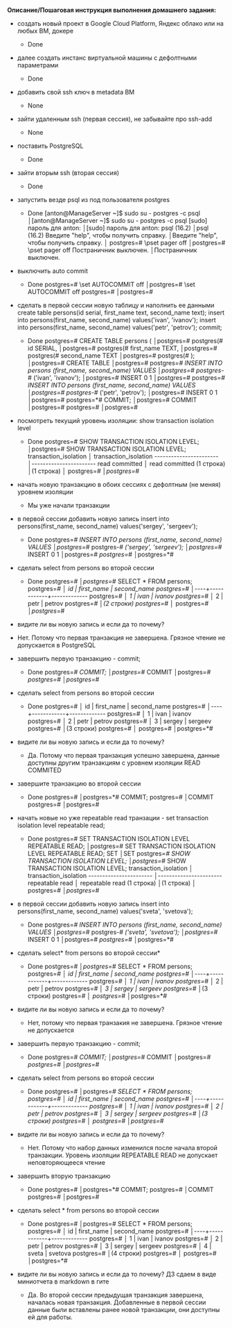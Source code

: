**Описание/Пошаговая инструкция выполнения домашнего задания:**
* создать новый проект в Google Cloud Platform, Яндекс облако или на любых ВМ, докере
  * Done

* далее создать инстанс виртуальной машины с дефолтными параметрами
  * Done

* добавить свой ssh ключ в metadata ВМ
  * None

* зайти удаленным ssh (первая сессия), не забывайте про ssh-add
  * None

* поставить PostgreSQL
  * Done

* зайти вторым ssh (вторая сессия)
  * Done

* запустить везде psql из под пользователя postgres
  * Done
    [anton@ManageServer ~]$ sudo su - postgres -c psql                                                                    │[anton@ManageServer ~]$ sudo su - postgres -c psql
    [sudo] пароль для anton:                                                                                              │[sudo] пароль для anton:
    psql (16.2)                                                                                                           │psql (16.2)
    Введите "help", чтобы получить справку.                                                                               │Введите "help", чтобы получить справку.
                                                                                                                          │
    postgres=# \pset pager off                                                                                            │postgres=# \pset pager off
    Постраничник выключен.                                                                                                │Постраничник выключен.

* выключить auto commit
  * Done
    postgres=# \set AUTOCOMMIT off                                                                                        │postgres=# \set AUTOCOMMIT off
    postgres=#                                                                                                            │postgres=#

* сделать
  в первой сессии новую таблицу и наполнить ее данными
  create table persons(id serial, first_name text, second_name text);
  insert into persons(first_name, second_name) values('ivan', 'ivanov');
  insert into persons(first_name, second_name) values('petr', 'petrov');
  commit;
  * Done
    postgres=# CREATE TABLE persons (                                                                                     │postgres=#
    postgres(#   id SERIAL,                                                                                               │postgres=#
    postgres(#   first_name TEXT,                                                                                         │postgres=#
    postgres(#   second_name TEXT                                                                                         │postgres=#
    postgres(# );                                                                                                         │postgres=#
    CREATE TABLE                                                                                                          │postgres=#
    postgres=*# INSERT INTO persons (first_name, second_name) VALUES                                                      │postgres=#
    postgres-*# ('ivan', 'ivanov');                                                                                       │postgres=#
    INSERT 0 1                                                                                                            │postgres=#
    postgres=*# INSERT INTO persons (first_name, second_name) VALUES                                                      │postgres=#
    postgres-*# ('petr', 'petrov');                                                                                       │postgres=#
    INSERT 0 1                                                                                                            │postgres=#
    postgres=*# COMMIT;                                                                                                   │postgres=#
    COMMIT                                                                                                                │postgres=#
    postgres=#                                                                                                            │postgres=#

* посмотреть текущий уровень изоляции: show transaction isolation level
  * Done
    postgres=# SHOW TRANSACTION ISOLATION LEVEL;                                                                          │postgres=# SHOW TRANSACTION ISOLATION LEVEL;
     transaction_isolation                                                                                                │ transaction_isolation
    -----------------------                                                                                               │-----------------------
     read committed                                                                                                       │ read committed
    (1 строка)                                                                                                            │(1 строка)
                                                                                                                          │
    postgres=*#                                                                                                           │postgres=*#

* начать новую транзакцию в обоих сессиях с дефолтным (не меняя) уровнем изоляции
  * Мы уже начали транзакции

* в первой сессии добавить новую запись insert into persons(first_name, second_name) values('sergey', 'sergeev');
  * Done
    postgres=*# INSERT INTO persons (first_name, second_name) VALUES                                                      │postgres=*#
    postgres-*# ('sergey', 'sergeev');                                                                                    │postgres=*#
    INSERT 0 1                                                                                                            │postgres=*#
    postgres=*#                                                                                                           │postgres=*#

* сделать select from persons во второй сессии
  * Done
    postgres=*#                                                                                                           │postgres=*# SELECT * FROM persons;
    postgres=*#                                                                                                           │ id | first_name | second_name
    postgres=*#                                                                                                           │----+------------+-------------
    postgres=*#                                                                                                           │  1 | ivan       | ivanov
    postgres=*#                                                                                                           │  2 | petr       | petrov
    postgres=*#                                                                                                           │(2 строки)
    postgres=*#                                                                                                           │
    postgres=*#                                                                                                           │postgres=*#

* видите ли вы новую запись и если да то почему?
 * Нет. Потому что первая транзакция не завершена. Грязное чтение не допускается в PostgreSQL

* завершить первую транзакцию - commit;
  * Done
    postgres=*# COMMIT;                                                                                                   │postgres=*#
    COMMIT                                                                                                                │postgres=*#
    postgres=#                                                                                                            │postgres=*#

* сделать select from persons во второй сессии
  * Done
    postgres=#                                                                                                            │ id | first_name | second_name
    postgres=#                                                                                                            │----+------------+-------------
    postgres=#                                                                                                            │  1 | ivan       | ivanov
    postgres=#                                                                                                            │  2 | petr       | petrov
    postgres=#                                                                                                            │  3 | sergey     | sergeev
    postgres=#                                                                                                            │(3 строки)
    postgres=#                                                                                                            │
    postgres=#                                                                                                            │postgres=*#

* видите ли вы новую запись и если да то почему?
  * Да. Потому что первая транзакция успешно завершена, данные доступны другим транзакциям с уровнем изоляции READ COMMITED

* завершите транзакцию во второй сессии
  * Done
    postgres=#                                                                                                            │postgres=*# COMMIT;
    postgres=#                                                                                                            │COMMIT
    postgres=#                                                                                                            │postgres=#

* начать новые но уже repeatable read транзации - set transaction isolation level repeatable read;
  * Done
    postgres=# SET TRANSACTION ISOLATION LEVEL REPEATABLE READ;                                                           │postgres=# SET TRANSACTION ISOLATION LEVEL REPEATABLE READ;
    SET                                                                                                                   │SET
    postgres=*# SHOW TRANSACTION ISOLATION LEVEL;                                                                         │postgres=*# SHOW TRANSACTION ISOLATION LEVEL;
     transaction_isolation                                                                                                │ transaction_isolation
    -----------------------                                                                                               │-----------------------
     repeatable read                                                                                                      │ repeatable read
    (1 строка)                                                                                                            │(1 строка)
                                                                                                                          │
    postgres=*#                                                                                                           │postgres=*#

* в первой сессии добавить новую запись insert into persons(first_name, second_name) values('sveta', 'svetova');
  * Done
    postgres=*# INSERT INTO persons (first_name, second_name) VALUES                                                      │postgres=*#
    postgres-*# ('sveta', 'svetova');                                                                                     │postgres=*#
    INSERT 0 1                                                                                                            │postgres=*#
    postgres=*#                                                                                                           │postgres=*#

* сделать select* from persons во второй сессии*
  * Done
    postgres=*#                                                                                                           │postgres=*# SELECT * FROM persons;
    postgres=*#                                                                                                           │ id | first_name | second_name
    postgres=*#                                                                                                           │----+------------+-------------
    postgres=*#                                                                                                           │  1 | ivan       | ivanov
    postgres=*#                                                                                                           │  2 | petr       | petrov
    postgres=*#                                                                                                           │  3 | sergey     | sergeev
    postgres=*#                                                                                                           │(3 строки)
    postgres=*#                                                                                                           │
    postgres=*#                                                                                                           │postgres=*#

* видите ли вы новую запись и если да то почему?
  * Нет, потому что первая транзакия не завершена. Грязное чтение не допускается

* завершить первую транзакцию - commit;
  * Done
    postgres=*# COMMIT;                                                                                                   │postgres=*#
    COMMIT                                                                                                                │postgres=*#
    postgres=#                                                                                                            │postgres=*#

* сделать select from persons во второй сессии
  * Done
    postgres=#                                                                                                            │postgres=*# SELECT * FROM persons;
    postgres=#                                                                                                            │ id | first_name | second_name
    postgres=#                                                                                                            │----+------------+-------------
    postgres=#                                                                                                            │  1 | ivan       | ivanov
    postgres=#                                                                                                            │  2 | petr       | petrov
    postgres=#                                                                                                            │  3 | sergey     | sergeev
    postgres=#                                                                                                            │(3 строки)
    postgres=#                                                                                                            │
    postgres=#                                                                                                            │postgres=*#

* видите ли вы новую запись и если да то почему?
  * Нет. Потому что набор данных изменился после начала второй транзакции. Уровень изоляции REPEATABLE READ не допускает неповторяющееся чтение

* завершить вторую транзакцию
  * Done
    postgres=#                                                                                                            │postgres=*# COMMIT;
    postgres=#                                                                                                            │COMMIT
    postgres=#                                                                                                            │postgres=#

* сделать select * from persons во второй сессии
  * Done
    postgres=#                                                                                                            │postgres=# SELECT * FROM persons;
    postgres=#                                                                                                            │ id | first_name | second_name
    postgres=#                                                                                                            │----+------------+-------------
    postgres=#                                                                                                            │  1 | ivan       | ivanov
    postgres=#                                                                                                            │  2 | petr       | petrov
    postgres=#                                                                                                            │  3 | sergey     | sergeev
    postgres=#                                                                                                            │  4 | sveta      | svetova
    postgres=#                                                                                                            │(4 строки)
    postgres=#                                                                                                            │
    postgres=#                                                                                                            │postgres=*#

* видите ли вы новую запись и если да то почему? ДЗ сдаем в виде миниотчета в markdown в гите
  * Да. Во второй сессии предыдущая транзакция завершена, началась новая транзакция. Добавленные в первой сессии данные были вставлены ранее новой транзакции, они доступны ей для работы.

